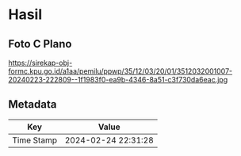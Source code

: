 # Hasil

## Foto C Plano

https://sirekap-obj-formc.kpu.go.id/a1aa/pemilu/ppwp/35/12/03/20/01/3512032001007-20240223-222809--1f1983f0-ea9b-4346-8a51-c3f730da6eac.jpg


## Metadata

| Key        | Value               |
| ---------- | ------------------- |
| Time Stamp | 2024-02-24 22:31:28 |




